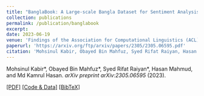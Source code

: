 ```yaml
---
title: "BanglaBook: A Large-scale Bangla Dataset for Sentiment Analysis from Book Reviews"
collection: publications
permalink: /publication/banglabook
excerpt: 
date: 2023-06-19
venue: 'Findings of the Association for Computational Linguistics (ACL)'
paperurl: 'https://arxiv.org/ftp/arxiv/papers/2305/2305.06595.pdf'
citation: 'Mohsinul Kabir, Obayed Bin Mahfuz, Syed Rifat Raiyan, Hasan Mahmud, and Md Kamrul Hasan. 2023. BanglaBook: A Large-scale Bangla Dataset for Sentiment Analysis from Book Reviews. arXiv preprint arXiv:2305.06595 (2023).'
---
```

Mohsinul Kabir*, Obayed Bin Mahfuz*, Syed Rifat Raiyan*, Hasan Mahmud, and Md Kamrul Hasan. *arXiv preprint arXiv:2305.06595* (2023).

[[PDF]](https://arxiv.org/ftp/arxiv/papers/2305/2305.06595.pdf) [[Code & Data]](https://github.com/mohsinulkabir14/BanglaBook) [[BibTeX]](https://scholar.googleusercontent.com/scholar.bib?q=info:U0SQvKzz7esJ:scholar.google.com/&output=citation&scisdr=Cm1dkMWqEKDC-XRjUSo:AGlGAw8AAAAAZI9mSSofUI-lDb1jQpHbdztNMaw&scisig=AGlGAw8AAAAAZI9mSbem3J5qfb2zY2QoNQsongw&scisf=4&ct=citation&cd=-1&hl=en)